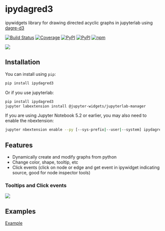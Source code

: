 
# ipydagred3

ipywidgets library for drawing directed acyclic graphs in jupyterlab using [dagre-d3](https://github.com/dagrejs/dagre-d3)

[![Build Status](https://dev.azure.com/tpaine154/jupyter/_apis/build/status/timkpaine.ipydagred3?branchName=master)](https://dev.azure.com/tpaine154/jupyter/_build/latest?definitionId=22&branchName=master)
[![Coverage](https://img.shields.io/azure-devops/coverage/tpaine154/jupyter/22/master)](https://dev.azure.com/tpaine154/jupyter/_build?definitionId=22&_a=summary)
[![PyPI](https://img.shields.io/pypi/l/ipydagred3.svg)](https://pypi.python.org/pypi/ipydagred3)
[![PyPI](https://img.shields.io/pypi/v/ipydagred3.svg)](https://pypi.python.org/pypi/ipydagred3)
[![npm](https://img.shields.io/npm/v/ipydagred3.svg)](https://www.npmjs.com/package/ipydagred3)


![](https://raw.githubusercontent.com/timkpaine/ipydagred3/master/docs/img/example.gif)

## Installation

You can install using `pip`:

```bash
pip install ipydagred3
```

Or if you use jupyterlab:

```bash
pip install ipydagred3
jupyter labextension install @jupyter-widgets/jupyterlab-manager
```

If you are using Jupyter Notebook 5.2 or earlier, you may also need to enable
the nbextension:
```bash
jupyter nbextension enable --py [--sys-prefix|--user|--system] ipydagred3
```

## Features
- Dynamically create and modify graphs from python
- Change color, shape, tooltip, etc
- Click events (click on node or edge and get event in ipywidget indicating source, good for node inspector tools)


### Tooltips and Click events
![](https://raw.githubusercontent.com/timkpaine/ipydagred3/master/docs/img/example2.gif)

## Examples
[Example](https://github.com/timkpaine/ipydagred3/tree/master/docs/examples/example.ipynb)
